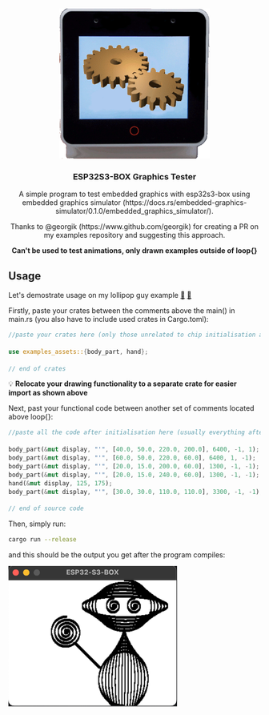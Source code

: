<a name="readme-top"></a>

<!-- PROJECT LOGO -->
<br />
<div align="center">
  <a href="https://github.com/sambenko/esp32s3-box-graphics-tester">
    <img src="images/esp32s3box_tester.gif" alt="Logo" width="300" height="300">
  </a>

<h3 align="center">ESP32S3-BOX Graphics Tester</h3>

  <p align="center">
    A simple program to test embedded graphics with esp32s3-box using embedded graphics simulator (https://docs.rs/embedded-graphics-simulator/0.1.0/embedded_graphics_simulator/).
  </p>
  <p align="center">
    Thanks to @georgik (https://www.github.com/georgik) for creating a PR on my examples repository and suggesting this approach.
  </p>
  <p align="center">
    <b> Can't be used to test animations, only drawn examples outside of loop{} </b>
  </p>
</div>

## Usage

Let's demostrate usage on my lollipop guy example [:scroll:](https://github.com/sambenko/esp32s3-box-examples/blob/main/examples/lollipop_guy.rs "Source Code") [:art:](https://github.com/sambenko/esp32s3-box-examples/blob/main/docs/images/lollipop_guy.jpg "Picture")

Firstly, paste your crates between the comments above the main() in main.rs (you also have to include used crates in Cargo.toml):

```rust
//paste your crates here (only those unrelated to chip initialisation and those that are not here already):

use examples_assets::{body_part, hand};

// end of crates
```

:bulb: <b> Relocate your drawing functionality to a separate crate for easier import as shown above</b>


Next, past your functional code between another set of comments located above loop{}:

```rust
//paste all the code after initialisation here (usually everything after you initialize the display):
    
body_part(&mut display, "'", [40.0, 50.0, 220.0, 200.0], 6400, -1, 1);
body_part(&mut display, "'", [60.0, 50.0, 220.0, 60.0], 6400, 1, -1);
body_part(&mut display, "'", [20.0, 15.0, 200.0, 60.0], 1300, -1, -1);
body_part(&mut display, "'", [20.0, 15.0, 240.0, 60.0], 1300, -1, -1);
hand(&mut display, 125, 175);
body_part(&mut display, "'", [30.0, 30.0, 110.0, 110.0], 3300, -1, -1);

// end of source code
```

Then, simply run:

```sh
cargo run --release
```

and this should be the output you get after the program compiles:


<img src="images/example.png" alt="LGuy" width="337" height="281">


